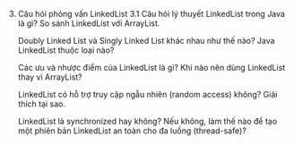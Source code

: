 3. Câu hỏi phỏng vấn LinkedList
3.1 Câu hỏi lý thuyết
    LinkedList trong Java là gì? So sánh LinkedList với ArrayList.

    Doubly Linked List và Singly Linked List khác nhau như thế nào? Java LinkedList thuộc loại nào?

    Các ưu và nhược điểm của LinkedList là gì? Khi nào nên dùng LinkedList thay vì ArrayList?

    LinkedList có hỗ trợ truy cập ngẫu nhiên (random access) không? Giải thích tại sao.

    LinkedList là synchronized hay không? Nếu không, làm thế nào để tạo một phiên bản LinkedList an toàn cho đa luồng (thread-safe)?